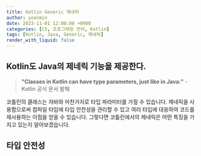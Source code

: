 ```yaml
---
title: Kotlin Generic 제네릭
author: yoonmin
date: 2023-11-01 12:00:00 +0900
categories: [CS, 프로그래밍 언어, Kotlin]
tags: [Kotlin, Java, Generic, 제네릭]
render_with_liquid: false
---
```


## Kotlin도 Java의 제네릭 기능을 제공한다.

> **"Classes in Kotlin can have type parameters, just like in Java:"** - Kotlin 공식 문서 발췌

코틀린의 클래스는 자바와 마찬가지로 타입 파라미터를 가질 수 있습니다. 제네릭을 사용함으로써 컴파일 타임에 타입 안전성을 관리할 수 있고 여러 타입에 대응하여 코드를 재사용하는 이점을 얻을 수 있습니다. 그렇다면 코틀린에서의 제네릭은 어떤 특징을 가지고 있는지 알아보겠습니다.

## 타입 안전성

